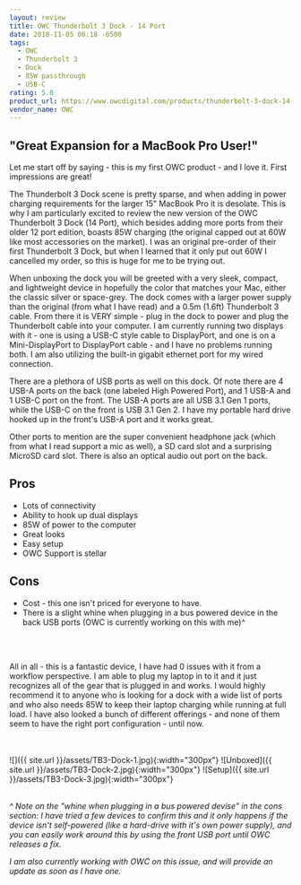```yaml
---
layout: review
title: OWC Thunderbolt 3 Dock - 14 Port
date: 2018-11-05 06:18 -0500
tags:
  - OWC
  - Thunderbolt 3
  - Dock
  - 85W passthrough
  - USB-C
rating: 5.0
product_url: https://www.owcdigital.com/products/thunderbolt-3-dock-14-port
vendor_name: OWC
---
```

## "Great Expansion for a MacBook Pro User!"

Let me start off by saying - this is my first OWC product - and I love it.  First impressions are great!

The Thunderbolt 3 Dock scene is pretty sparse, and when adding in power charging requirements for the larger 15" MacBook Pro it is desolate.  This is why I am particularly excited to review the new version of the OWC Thunderbolt 3 Dock (14 Port), which besides adding more ports from their older 12 port edition, boasts 85W charging (the original capped out at 60W like most accessories on the market).  I was an original pre-order of their first Thunderbolt 3 Dock, but when I learned that it only put out 60W I cancelled my order, so this is huge for me to be trying out.

When unboxing the dock you will be greeted with a very sleek, compact, and lightweight device in hopefully the color that matches your Mac, either the classic silver or space-grey.  The dock comes with a larger power supply than the original (from what I have read) and a 0.5m (1.6ft) Thunderbolt 3 cable.  From there it is VERY simple - plug in the dock to power and plug the Thunderbolt cable into your computer.  I am currently running two displays with it - one is using a USB-C style cable to DisplayPort, and one is on a Mini-DisplayPort to DisplayPort cable - and I have no problems running both.  I am also utilizing the built-in gigabit ethernet port for my wired connection.

There are a plethora of USB ports as well on this dock.  Of note there are 4 USB-A ports on the back (one labeled High Powered Port), and 1 USB-A and 1 USB-C port on the front.  The USB-A ports are all USB 3.1 Gen 1 ports, while the USB-C on the front is USB 3.1 Gen 2.  I have my portable hard drive hooked up in the front's USB-A port and it works great.

Other ports to mention are the super convenient headphone jack (which from what I read support a mic as well), a SD card slot and a surprising MicroSD card slot.  There is also an optical audio out port on the back.

## Pros
* Lots of connectivity
* Ability to hook up dual displays
* 85W of power to the computer
* Great looks
* Easy setup
* OWC Support is stellar

## Cons
* Cost - this one isn't priced for everyone to have.
* There is a slight whine when plugging in a bus powered device in the back USB ports (OWC is currently working on this with me)^

<br/><br/>


All in all - this is a fantastic device, I have had 0 issues with it from a workflow perspective.  I am able to plug my laptop in to it and it just recognizes all of the gear that is plugged in and works.  I would highly recommend it to anyone who is looking for a dock with a wide list of ports and who also needs 85W to keep their laptop charging while running at full load.  I have also looked a bunch of different offerings - and none of them seem to have the right port configuration - until now.

<br/><br/>
![]({{ site.url }}/assets/TB3-Dock-1.jpg){:width="300px"}
![Unboxed]({{ site.url }}/assets/TB3-Dock-2.jpg){:width="300px"}
![Setup]({{ site.url }}/assets/TB3-Dock-3.jpg){:width="300px"}
<br/><br/>


_^ Note on the "whine when plugging in a bus powered devise" in the cons section:  I have tried a few devices to confirm this and it only happens if the device isn't self-powered (like a hard-drive with it's own power supply), and you can easily work around this by using the front USB port until OWC releases a fix._

_I am also currently working with OWC on this issue, and will provide an update as soon as I have one._
